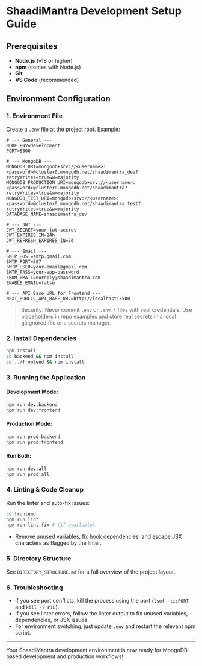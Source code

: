 # ShaadiMantra Development Setup Guide

## Prerequisites

- **Node.js** (v18 or higher)
- **npm** (comes with Node.js)
- **Git**
- **VS Code** (recommended)

## Environment Configuration

### 1. Environment File

Create a `.env` file at the project root. Example:

```
# --- General ---
NODE_ENV=development
PORT=5500

# --- MongoDB ---
MONGODB_URI=mongodb+srv://<username>:<password>@cluster0.mongodb.net/shaadimantra_dev?retryWrites=true&w=majority
MONGODB_PRODUCTION_URI=mongodb+srv://<username>:<password>@cluster0.mongodb.net/shaadimantra?retryWrites=true&w=majority
MONGODB_TEST_URI=mongodb+srv://<username>:<password>@cluster0.mongodb.net/shaadimantra_test?retryWrites=true&w=majority
DATABASE_NAME=shaadimantra_dev

# --- JWT ---
JWT_SECRET=your-jwt-secret
JWT_EXPIRES_IN=24h
JWT_REFRESH_EXPIRES_IN=7d

# --- Email ---
SMTP_HOST=smtp.gmail.com
SMTP_PORT=587
SMTP_USER=your-email@gmail.com
SMTP_PASS=your-app-password
FROM_EMAIL=noreply@shaadimantra.com
ENABLE_EMAIL=false

# --- API Base URL for Frontend ---
NEXT_PUBLIC_API_BASE_URL=http://localhost:5500
```

> Security: Never commit `.env` or `.env.*` files with real credentials. Use placeholders in repo examples and store real secrets in a local gitignored file or a secrets manager.

### 2. Install Dependencies

```bash
npm install
cd backend && npm install
cd ../frontend && npm install
```

### 3. Running the Application

#### **Development Mode:**
```bash
npm run dev:backend
npm run dev:frontend
```

#### **Production Mode:**
```bash
npm run prod:backend
npm run prod:frontend
```

#### **Run Both:**
```bash
npm run dev:all
npm run prod:all
```

### 4. Linting & Code Cleanup

Run the linter and auto-fix issues:
```bash
cd frontend
npm run lint
npm run lint:fix # (if available)
```
- Remove unused variables, fix hook dependencies, and escape JSX characters as flagged by the linter.

### 5. Directory Structure

See `DIRECTORY_STRUCTURE.md` for a full overview of the project layout.

### 6. Troubleshooting
- If you see port conflicts, kill the process using the port (`lsof -ti:PORT` and `kill -9 PID`).
- If you see linter errors, follow the linter output to fix unused variables, dependencies, or JSX issues.
- For environment switching, just update `.env` and restart the relevant npm script.

---

Your ShaadiMantra development environment is now ready for MongoDB-based development and production workflows!
